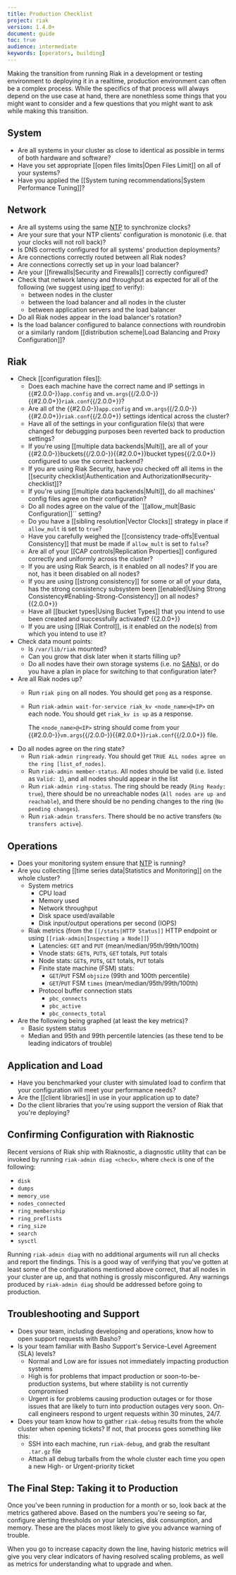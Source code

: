 ```yaml
---
title: Production Checklist
project: riak
version: 1.4.0+
document: guide
toc: true
audience: intermediate
keywords: [operators, building]
---
```


Making the transition from running Riak in a development or testing environment to deploying it in a realtime, production environment can often be a complex process. While the specifics of that process will always depend on the use case at hand, there are nonethless some things that you might want to consider and a few questions that you might want to ask while making this transition.

## System

* Are all systems in your cluster as close to identical as possible in terms of both hardware and software?
* Have you set appropriate [[open files limits|Open Files Limit]] on all of your systems?
* Have you applied the [[System tuning recommendations|System Performance Tuning]]?

## Network

* Are all systems using the same [NTP](http://www.ntp.org/) to synchronize clocks?
* Are your sure that your NTP clients' configuration is monotonic (i.e. that your clocks will not roll back)?
* Is DNS correctly configured for all systems' production deployments?
* Are connections correctly routed between all Riak nodes?
* Are connections correctly set up in your load balancer?
* Are your [[firewalls|Security and Firewalls]] correctly configured?
* Check that network latency and throughput as expected for all of the following (we suggest using [iperf](http://www.ntp.org/) to verify):
  - between nodes in the cluster
  - between the load balancer and all nodes in the cluster
  - between application servers and the load balancer
* Do all Riak nodes appear in the load balancer's rotation?
* Is the load balancer configured to balance connections with roundrobin or a similarly random [[distribution scheme|Load Balancing and Proxy Configuration]]?

## Riak

* Check [[configuration files]]:
  - Does each machine have the correct name and IP settings in {{#2.0.0-}}`app.config` and `vm.args`{{/2.0.0-}}{{#2.0.0+}}`riak.conf`{{/2.0.0+}}?
  - Are all of the {{#2.0.0-}}`app.config` and `vm.args`{{/2.0.0-}}{{#2.0.0+}}`riak.conf`{{/2.0.0+}} settings identical across the cluster?
  - Have all of the settings in your configuration file(s) that were changed for debugging purposes been reverted back to production settings?
  - If you're using [[multiple data backends|Multi]], are all of your {{#2.0.0-}}buckets{{/2.0.0-}}{{#2.0.0+}}bucket types{{/2.0.0+}} configured to use the correct backend?
  - If you are using Riak Security, have you checked off all items in the [[security checklist|Authentication and Authorization#security-checklist]]?
  - If you're using [[multiple data backends|Multi]], do all machines' config files agree on their configuration?
  - Do all nodes agree on the value of the `[[allow_mult|Basic Configuration]]`` setting?
  - Do you have a [[sibling resolution|Vector Clocks]] strategy in place if `allow_mult` is set to `true`?
  - Have you carefully weighed the [[consistency trade-offs|Eventual Consistency]] that must be made if `allow_mult` is set to `false`?
  - Are all of your [[CAP controls|Replication Properties]] configured correctly and uniformly across the cluster?
  - If you are using Riak Search, is it enabled on all nodes? If you are not, has it been disabled on all nodes?
  - If you are using [[strong consistency]] for some or all of your data, has the strong consistency subsystem been [[enabled|Using Strong Consistency#Enabling-Strong-Consistency]] on all nodes? {{2.0.0+}}
  - Have all [[bucket types|Using Bucket Types]] that you intend to use been created and successfully activated? {{2.0.0+}}
  - If you are using [[Riak Control]], is it enabled on the node(s) from which you intend to use it?
* Check data mount points:
  - Is `/var/lib/riak` mounted?
  - Can you grow that disk later when it starts filling up?
  - Do all nodes have their own storage systems (i.e. no [SANs](http://en.wikipedia.org/wiki/Storage_area_network)), or do you have a plan in place for switching to that configuration later?
* Are all Riak nodes up?
  - Run `riak ping` on all nodes. You should get `pong` as a response.
  - Run `riak-admin wait-for-service riak_kv <node_name>@<IP>` on each node. You should get `riak_kv is up` as a response.
    
    The `<node_name>@<IP>` string should come from your {{#2.0.0-}}`vm.args`{{/2.0.0-}}{{#2.0.0+}}`riak.conf`{{/2.0.0+}} file.
* Do all nodes agree on the ring state?
  - Run `riak-admin ringready`. You should get `TRUE ALL nodes agree on the ring [list_of_nodes]`.
  - Run `riak-admin member-status`. All nodes should be valid (i.e. listed as `Valid: 1`), and all nodes should appear in the list
  - Run `riak-admin ring-status`. The ring should be ready (`Ring Ready: true`), there should be no unreachable nodes (`All nodes are up and reachable`), and there should be no pending changes to the ring (`No pending changes`).
  - Run `riak-admin transfers`. There should be no active transfers (`No transfers active`).

## Operations

* Does your monitoring system ensure that [NTP](http://www.ntp.org/) is running?
* Are you collecting [[time series data|Statistics and Monitoring]] on the whole cluster?
  - System metrics
    + CPU load
    + Memory used
    + Network throughput
    + Disk space used/available
    + Disk input/output operations per second (IOPS)
  - Riak metrics (from the `[[/stats|HTTP Status]]` HTTP endpoint or using `[[riak-admin|Inspecting a Node]]`)
    + Latencies: `GET` and `PUT` (mean/median/95th/99th/100th)
    + Vnode stats: `GET`s, `PUT`s, `GET` totals, `PUT` totals
    + Node stats: `GET`s, `PUT`s, `GET` totals, `PUT` totals
    + Finite state machine (FSM) stats:
      * `GET`/`PUT` FSM `objsize` (99th and 100th percentile)
      * `GET`/`PUT` FSM `times` (mean/median/95th/99th/100th)
    + Protocol buffer connection stats
      * `pbc_connects`
      * `pbc_active`
      * `pbc_connects_total`
* Are the following being graphed (at least the key metrics)?
  - Basic system status
  - Median and 95th and 99th percentile latencies (as these tend to be leading indicators of trouble)

## Application and Load

* Have you benchmarked your cluster with simulated load to confirm that your configuration will meet your performance needs?
* Are the [[client libraries]] in use in your application up to date?
* Do the client libraries that you're using support the version of Riak that you're deploying?

## Confirming Configuration with Riaknostic

Recent versions of Riak ship with Riaknostic, a diagnostic utility that can be invoked by running `riak-admin diag <check>`, where `check` is one of the following:

* `disk`
* `dumps`
* `memory_use`
* `nodes_connected`
* `ring_membership`
* `ring_preflists`
* `ring_size`
* `search`
* `sysctl`

Running `riak-admin diag` with no additional arguments will run all checks and report the findings. This is a good way of verifying that you've gotten at least some of the configurations mentioned above correct, that all nodes in your cluster are up, and that nothing is grossly misconfigured. Any warnings produced by `riak-admin diag` should be addressed before going to production.

## Troubleshooting and Support

* Does your team, including developing and operations, know how to open support requests with Basho?
* Is your team familiar with Basho Support's Service-Level Agreement (SLA) levels?
  - Normal and Low are for issues not immediately impacting production systems
  - High is for problems that impact production or soon-to-be-production systems, but where stability is not currently compromised
  - Urgent is for problems causing production outages or for those issues that are likely to turn into production outages very soon. On-call engineers respond to urgent requests within 30 minutes, 24/7.
* Does your team know how to gather `riak-debug` results from the whole cluster when opening tickets? If not, that process goes something like this:
  - SSH into each machine, run `riak-debug`, and grab the resultant `.tar.gz` file
  - Attach all debug tarballs from the whole cluster each time you open a new High- or Urgent-priority ticket

## The Final Step: Taking it to Production

Once you've been running in production for a month or so, look back at the metrics gathered above. Based on the numbers you're seeing so far, configure alerting thresholds on your latencies, disk consumption, and memory. These are the places most likely to give you advance warning of trouble.

When you go to increase capacity down the line, having historic metrics will give you very clear indicators of having resolved scaling problems, as well as metrics for understanding what to upgrade and when.

